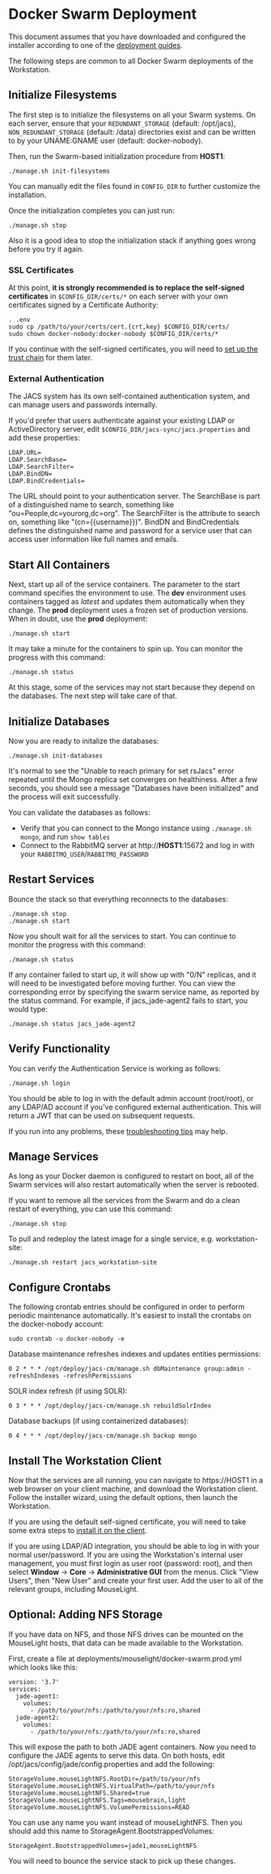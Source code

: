 # Docker Swarm Deployment

This document assumes that you have downloaded and configured the installer according to one of the [deployment guides](../README.md). 

The following steps are common to all Docker Swarm deployments of the Workstation.


## Initialize Filesystems

The first step is to initialize the filesystems on all your Swarm systems. On each server, ensure that your `REDUNDANT_STORAGE` (default: /opt/jacs), `NON_REDUNDANT_STORAGE` (default: /data) directories exist and can be written to by your UNAME:GNAME user (default: docker-nobody).

Then, run the Swarm-based initialization procedure from **HOST1**:
```
./manage.sh init-filesystems
```

You can manually edit the files found in `CONFIG_DIR` to further customize the installation. 

Once the initialization completes you can just run:
```
./manage.sh stop
```
Also it is a good idea to stop the initialization stack if anything goes wrong before you try it again.

### SSL Certificates

At this point, **it is strongly recommended is to replace the self-signed certificates** in `$CONFIG_DIR/certs/*` on each server with your own certificates signed by a Certificate Authority:
```
. .env
sudo cp /path/to/your/certs/cert.{crt,key} $CONFIG_DIR/certs/
sudo chown docker-nobody:docker-nobody $CONFIG_DIR/certs/*
```

If you continue with the self-signed certificates, you will need to [set up the trust chain](SelfSignedCerts.md) for them later.


### External Authentication

The JACS system has its own self-contained authentication system, and can manage users and passwords internally.

If you'd prefer that users authenticate against your existing LDAP or ActiveDirectory server, edit `$CONFIG_DIR/jacs-sync/jacs.properties` and add these properties:
```
LDAP.URL=
LDAP.SearchBase=
LDAP.SearchFilter=
LDAP.BindDN=
LDAP.BindCredentials=
```

The URL should point to your authentication server. The SearchBase is part of a distinguished name to search, something like "ou=People,dc=yourorg,dc=org". The SearchFilter is the attribute to search on, something like "(cn={{username}})". BindDN and BindCredentials defines the distinguished name and password for a service user that can access user information like full names and emails.


## Start All Containers

Next, start up all of the service containers. The parameter to the start command specifies the environment to use. The **dev** environment uses containers tagged as *latest* and updates them automatically when they change. The **prod** deployment uses a frozen set of production versions. When in doubt, use the **prod** deployment:
```
./manage.sh start
```

It may take a minute for the containers to spin up. You can monitor the progress with this command:
```
./manage.sh status
```

At this stage, some of the services may not start because they depend on the databases. The next step will take care of that.


## Initialize Databases

Now you are ready to initalize the databases:
```
./manage.sh init-databases
```

It's normal to see the "Unable to reach primary for set rsJacs" error repeated until the Mongo replica set converges on healthiness. After a few seconds, you should see a message "Databases have been initialized" and the process will exit successfully.

You can validate the databases as follows:
* Verify that you can connect to the Mongo instance using `./manage.sh mongo`, and run `show tables`
* Connect to the RabbitMQ server at http://**HOST1**:15672 and log in with your `RABBITMQ_USER`/`RABBITMQ_PASSWORD`


## Restart Services

Bounce the stack so that everything reconnects to the databases:
```
./manage.sh stop
./manage.sh start
```

Now you shoult wait for all the services to start. You can continue to monitor the progress with this command:

```
./manage.sh status
```

If any container failed to start up, it will show up with "0/N" replicas, and it will need to be investigated before moving further. You can view the corresponding error by specifying the swarm service name, as reported by the status command. For example, if jacs_jade-agent2 fails to start, you would type:
```
./manage.sh status jacs_jade-agent2
```


## Verify Functionality

You can verify the Authentication Service is working as follows:

```
./manage.sh login
```

You should be able to log in with the default admin account (root/root), or any LDAP/AD account if you've configured external authentication. This will return a JWT that can be used on subsequent requests.

If you run into any problems, these [troubleshooting tips](Troubleshooting.md) may help.


## Manage Services

As long as your Docker daemon is configured to restart on boot, all of the Swarm services will also restart automatically when the server is rebooted.

If you want to remove all the services from the Swarm and do a clean restart of everything, you can use this command:
```
./manage.sh stop
```

To pull and redeploy the latest image for a single service, e.g. workstation-site:
```
./manage.sh restart jacs_workstation-site
```

## Configure Crontabs

The following crontab entries should be configured in order to perform periodic maintenance automatically. It's easiest to install the crontabs on the docker-nobody account:

```
sudo crontab -u docker-nobody -e
```

Database maintenance refreshes indexes and updates entities permissions:
```
0 2 * * * /opt/deploy/jacs-cm/manage.sh dbMaintenance group:admin -refreshIndexes -refreshPermissions
```

SOLR index refresh (if using SOLR):
```
0 3 * * * /opt/deploy/jacs-cm/manage.sh rebuildSolrIndex
```


Database backups (if using containerized databases):
```
0 4 * * * /opt/deploy/jacs-cm/manage.sh backup mongo
```


## Install The Workstation Client

Now that the services are all running, you can navigate to https://HOST1 in a web browser on your client machine, and download the Workstation client. Follow the installer wizard, using the default options, then launch the Workstation.

If you are using the default self-signed certificate, you will need to take some extra steps to [install it on the client](SelfSignedCerts.md).

If you are using LDAP/AD integration, you should be able to log in with your normal user/password. If you are using the Workstation's internal user management, you must first login as user root (password: root), and then select **Window** → **Core** → **Administrative GUI** from the menus. Click "View Users", then "New User" and create your first user. Add the user to all of the relevant groups, including MouseLight.


## Optional: Adding NFS Storage

If you have data on NFS, and those NFS drives can be mounted on the MouseLight hosts, that data can be made available to the Workstation.

First, create a file at deployments/mouselight/docker-swarm.prod.yml which looks like this:
```
version: '3.7'
services:
  jade-agent1:
    volumes:
      - /path/to/your/nfs:/path/to/your/nfs:ro,shared
  jade-agent2:
    volumes:
      - /path/to/your/nfs:/path/to/your/nfs:ro,shared
```

This will expose the path to both JADE agent containers. Now you need to configure the JADE agents to serve this data. On both hosts, edit /opt/jacs/config/jade/config.properties and add the following:

```
StorageVolume.mouseLightNFS.RootDir=/path/to/your/nfs
StorageVolume.mouseLightNFS.VirtualPath=/path/to/your/nfs
StorageVolume.mouseLightNFS.Shared=true
StorageVolume.mouseLightNFS.Tags=mousebrain,light
StorageVolume.mouseLightNFS.VolumePermissions=READ
```

You can use any name you want instead of mouseLightNFS. Then you should add this name to StorageAgent.BootstrappedVolumes:
```
StorageAgent.BootstrappedVolumes=jade1,mouseLightNFS
```

You will need to bounce the service stack to pick up these changes.

